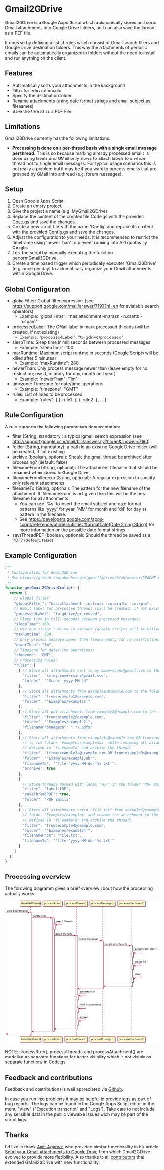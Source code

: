 Gmail2GDrive
============

Gmail2GDrive is a Google Apps Script which automatically stores and sorts Gmail attachments into Google Drive folders, and can also save the thread as a PDF file.

It does so by defining a list of rules which consist of Gmail search filters and Google Drive destination folders.
This way the attachments of periodic emails can be automatically organized in folders without the need to install and run anything on the client.

Features
--------

* Automatically sorts your attachments in the background
* Filter for relevant emails
* Specify the destination folder
* Rename attachments (using date format strings and email subject as filenames)
* Save the thread as a PDF File

Limitations
-----------

Gmail2GDrive currently has the following limitations:

* **Processing is done on a per-thread basis with a single email message per thread.** This is so because marking already processed emails is done using labels and GMail only alows to attach labels to a whole thread not to single email messages. For typical usage scenarios this is not really a problem but it may be if you want to process emails that are grouped by GMail into a thread (e.g. forum messages).

Setup
-----

1. Open [Google Apps Script](https://script.google.com/).
2. Create an empty project.
3. Give the project a name (e.g. MyGmail2GDrive)
4. Replace the content of the created file Code.gs with the provided [Code.gs](https://github.com/ahochsteger/gmail2gdrive/blob/master/Code.gs) and save the changes.
5. Create a new script file with the name 'Config' and replace its content with the provided [Config.gs](https://github.com/ahochsteger/gmail2gdrive/blob/master/Config.gs) and save the changes.
6. Adjust the configuration to your needs. It is recommended to restrict the timeframe using 'newerThan' to prevent running into API quotas by Google.
7. Test the script by manually executing the function performGmail2GDrive.
8. Create a time based trigger which periodically executes 'Gmail2GDrive' (e.g. once per day) to automatically organize your Gmail attachments within Google Drive.

Global Configuration
--------------------

* globalFilter: Global filter expression (see <https://support.google.com/mail/answer/7190?hl=en> for avialable search operators)
  * Example: "globalFilter": "has:attachment -in:trash -in:drafts -in:spam"
* processedLabel: The GMail label to mark processed threads (will be created, if not existing)
  * Example: "processedLabel": "to-gdrive/processed"
* sleepTime: Sleep time in milliseconds between processed messages
  * Example: "sleepTime": 100
* maxRuntime: Maximum script runtime in seconds (Google Scripts will be killed after 5 minutes)
  * Example: "maxRuntime": 280
* newerThan: Only process message newer than (leave empty for no restriction; use d, m and y for day, month and year)
  * Example: "newerThan": "1m"
* timezone: Timezone for date/time operations
  * Example: "timezone": "GMT"
* rules: List of rules to be processed
  * Example: "rules": [ {..rule1..}, {..rule2..}, ... ]

Rule Configuration
------------------

A rule supports the following parameters documentation:

* filter (String, mandatory): a typical gmail search expression (see <http://support.google.com/mail/bin/answer.py?hl=en&answer=7190>)
* folder (String, mandatory): a path to an existing Google Drive folder (will be created, if not existing)
* archive (boolean, optional): Should the gmail thread be archived after processing? (default: false)
* filenameFrom (String, optional): The attachment filename that should be renamed when stored in Google Drive
* filenameFromRegexp (String, optional): A regular expression to specify only relevant attachments
* filenameTo (String, optional): The pattern for the new filename of the attachment. If 'filenameFrom' is not given then this will be the new filename for all attachments.
  * You can use '%s' to insert the email subject and date format patterns like 'yyyy' for year, 'MM' for month and 'dd' for day as pattern in the filename.
  * See <https://developers.google.com/apps-script/reference/utilities/utilities#formatDate(Date,String,String)> for more information on the possible date format strings.
* saveThreadPDF (boolean, optional): Should the thread be saved as a PDF? (default: false)

Example Configuration
---------------------

```javascript
/**
 * Configuration for Gmail2GDrive
 * See https://github.com/ahochsteger/gmail2gdrive/blob/master/README.md for a config reference
 */
function getGmail2GDriveConfig() {
  return {
    // Global filter
    "globalFilter": "has:attachment -in:trash -in:drafts -in:spam",
    // Gmail label for processed threads (will be created, if not existing):
    "processedLabel": "to-gdrive/processed",
    // Sleep time in milli seconds between processed messages:
    "sleepTime": 100,
    // Maximum script runtime in seconds (google scripts will be killed after 5 minutes):
    "maxRuntime": 280,
    // Only process message newer than (leave empty for no restriction; use d, m and y for day, month and year):
    "newerThan": "1m",
    // Timezone for date/time operations:
    "timezone": "GMT",
    // Processing rules:
    "rules": [
      { // Store all attachments sent to my.name+scans@gmail.com to the folder "Scans"
        "filter": "to:my.name+scans@gmail.com",
        "folder": "'Scans'-yyyy-MM-dd"
      },
      { // Store all attachments from example1@example.com to the folder "Examples/example1"
        "filter": "from:example1@example.com",
        "folder": "'Examples/example1'"
      },
      { // Store all pdf attachments from example2@example.com to the folder "Examples/example2"
        "filter": "from:example2@example.com",
        "folder": "'Examples/example2'",
        "filenameFromRegexp": ".*\.pdf$"
      },
      { // Store all attachments from example3a@example.com OR from:example3b@example.com
        // to the folder "Examples/example3ab" while renaming all attachments to the pattern
        // defined in 'filenameTo' and archive the thread.
        "filter": "(from:example3a@example.com OR from:example3b@example.com)",
        "folder": "'Examples/example3ab'",
        "filenameTo": "'file-'yyyy-MM-dd-'%s.txt'",
        "archive": true
      },
      {
        // Store threads marked with label "PDF" in the folder "PDF Emails" als PDF document.
        "filter": "label:PDF",
        "saveThreadPDF": true,
        "folder": "PDF Emails"
      },
      { // Store all attachments named "file.txt" from example4@example.com to the
        // folder "Examples/example4" and rename the attachment to the pattern
        // defined in 'filenameTo' and archive the thread.
        "filter": "from:example4@example.com",
        "folder": "'Examples/example4'",
        "filenameFrom": "file.txt",
        "filenameTo": "'file-'yyyy-MM-dd-'%s.txt'"
      }
    ]
  };
}
```

Processing overview
-------------------

The following diagramm gives a brief overview about how the processing actually works:

![Gmail2GDrive processing overview](gmail2gdrive.png)

NOTE: processRule(), processThread() and processAttachment() are modelled as separate functions for better visibility which is not visible as separate functions in Code.gs

Feedback and contributions
--------------------------

Feedback and contributions is well appreciated via [Github](https://github.com/ahochsteger/gmail2gdrive).

In case you run into problems it may be helpful to provide logs as part of bug reports.
The logs can be found in the Google Apps Script editor in the menu "View" ("Execution transcript" and "Logs").
Take care to not include any sensible data in the public viewable issues wich may be part of the script logs.

Thanks
------

I'd like to thank [Amit Agarwal](http://www.labnol.org/about/) who provided similar functionality in his article [Send your Gmail Attachments to Google Drive](http://www.labnol.org/internet/send-gmail-to-google-drive/21236/) from which Gmail2GDrive evolved to provide more flexibility.
Also thanks to all [contributors](https://github.com/ahochsteger/gmail2gdrive/graphs/contributors) that extended GMail2GDrive with new functionality.
